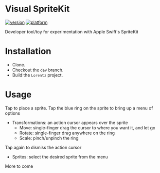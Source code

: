 # Visual SpriteKit

[![version](https://img.shields.io/badge/version-v0.1-blue?style=plastic)](https://www.github.com/SaganRitual/VisualSpriteKit)
[![platform](https://img.shields.io/badge/platform-ios%20%7C%20macos-lightgrey?style=plastic)](https://www.github.com/SaganRitual/VisualSpriteKit)

Developer tool/toy for experimentation with Apple Swift's SpriteKit

# Installation

* Clone.
* Checkout the `dev` branch.
* Build the `Lorentz` project.

# Usage

Tap to place a sprite. Tap the blue ring on the sprite to bring up a menu of options
* Transformations: an action cursor appears over the sprite
  * Move: single-finger drag the cursor to where you want it, and let go
  * Rotate: single-finger drag anywhere on the ring
  * Scale: pinch/unpinch the ring

Tap again to dismiss the action cursor

* Sprites: select the desired sprite from the menu

More to come
